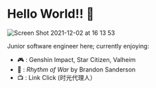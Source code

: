 # Hello World!! 👋
![Screen Shot 2021-12-02 at 16 13 53](https://user-images.githubusercontent.com/66642985/144523448-e080e0b0-812f-415e-a328-d93b1c69ceea.png)

Junior software engineer here; currently enjoying:
* 🎮  : Genshin Impact, Star Citizen, Valheim
* 📖  : _Rhythm of War_ by Brandon Sanderson
* 📺  : Link Click (时光代理人）
<!--
**xiaonile/xiaonile** is a ✨ _special_ ✨ repository because its `README.md` (this file) appears on your GitHub profile.

Here are some ideas to get you started:

- 🔭 I’m currently working on ...
- 🌱 I’m currently learning ...
- 👯 I’m looking to collaborate on ...
- 🤔 I’m looking for help with ...
- 💬 Ask me about ...
- 📫 How to reach me: ...
- 😄 Pronouns: ...
- ⚡ Fun fact: ...
-->
